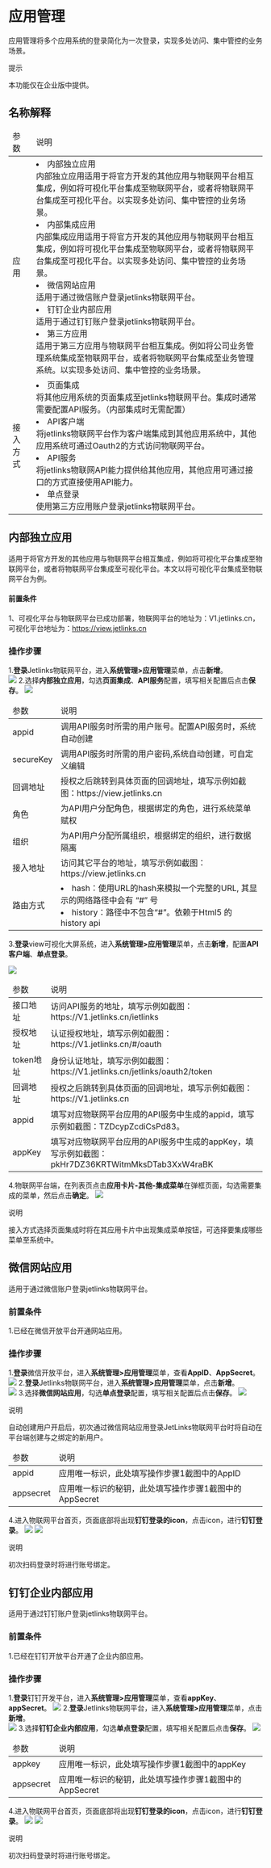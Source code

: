 # 应用管理

应用管理将多个应用系统的登录简化为一次登录，实现多处访问、集中管控的业务场景。


<div class='explanation info'>
  <p class='explanation-title-warp'> 
    <span class='iconfont icon-tishi explanation-icon'></span>
    <span class='explanation-title font-weight'>提示</span>
  </p>

本功能仅在企业版中提供。

</div>

## 名称解释

<table class='table'>
        <thead>
            <tr>
              <td>参数</td>
              <td>说明</td>
            </tr>
        </thead>
        <tbody>
          <tr>
            <td>应用</td>
            <td>
            <li>内部独立应用</li>
            内部独立应用适用于将官方开发的其他应用与物联网平台相互集成，例如将可视化平台集成至物联网平台，或者将物联网平台集成至可视化平台。以实现多处访问、集中管控的业务场景。
             <li>内部集成应用</li>
            内部集成应用适用于将官方开发的其他应用与物联网平台相互集成，例如将可视化平台集成至物联网平台，或者将物联网平台集成至可视化平台。以实现多处访问、集中管控的业务场景。
            <li>微信网站应用</li>
            适用于通过微信账户登录jetlinks物联网平台。
           <li>钉钉企业内部应用</li>
           适用于通过钉钉账户登录jetlinks物联网平台。
           <li>第三方应用</li>
           适用于第三方应用与物联网平台相互集成。例如将公司业务管理系统集成至物联网平台，或者将物联网平台集成至业务管理系统。以实现多处访问、集中管控的业务场景。
            </td>
          </tr>
          <tr>
            <td>接入方式</td>
            <td>
            <li>页面集成</li>
            将其他应用系统的页面集成至jetlinks物联网平台。集成时通常需要配置API服务。（内部集成时无需配置）
            <li>API客户端</li>
            将jetlinks物联网平台作为客户端集成到其他应用系统中，其他应用系统可通过Oauth2的方式访问物联网平台。
             <li>API服务</li>
             将jetlinks物联网API能力提供给其他应用，其他应用可通过接口的方式直接使用API能力。
             <li>单点登录</li>
             使用第三方应用账户登录jetlinks物联网平台。
            </td>
          </tr>
             </tbody>
        </table>

## 内部独立应用
适用于将官方开发的其他应用与物联网平台相互集成，例如将可视化平台集成至物联网平台，或者将物联网平台集成至可视化平台。本文以将可视化平台集成至物联网平台为例。

#### 前置条件
1、可视化平台与物联网平台已成功部署，物联网平台的地址为：V1.jetlinks.cn，可视化平台地址为：https://view.jetlinks.cn

### 操作步骤
1.**登录**Jetlinks物联网平台，进入**系统管理>应用管理**菜单，点击**新增**。</br>
![](./img/287.png)
2.选择**内部独立应用**，勾选**页面集成**、**API服务**配置，填写相关配置后点击**保存**。
![](./img/288.png)

<table class='table'>
        <thead>
            <tr>
              <td>参数</td>
              <td>说明</td>
            </tr>
        </thead>
        <tbody>
          <tr>
            <td>appid</td>
            <td>调用API服务时所需的用户账号。配置API服务时，系统自动创建</td>
          </tr>
          <tr>
            <td>secureKey</td>
            <td>调用API服务时所需的用户密码,系统自动创建，可自定义编辑</td>
          </tr>
          <tr>
            <td>回调地址</td>
            <td>授权之后跳转到具体页面的回调地址，填写示例如截图：https://view.jetlinks.cn</td>
          </tr>
          <tr>
            <td>角色</td>
            <td>为API用户分配角色，根据绑定的角色，进行系统菜单赋权</td>
          </tr>
          <tr>
            <td>组织</td>
            <td>为API用户分配所属组织，根据绑定的组织，进行数据隔离</td>
          </tr>
          <tr>
            <td>接入地址</td>
            <td>访问其它平台的地址，填写示例如截图：https://view.jetlinks.cn</td>
          </tr>
           <tr>
            <td>路由方式</td>
            <td><li>hash：使用URL的hash来模拟一个完整的URL, 其显示的网络路径中会有 “#” 号</li>
            <li>history：路径中不包含“#”。依赖于Html5 的 history api</li>
            </td>
          </tr>
        </tbody>
      </table>

3.**登录**view可视化大屏系统，进入**系统管理>应用管理**菜单，点击**新增**，配置**API客户端**、**单点登录**。

![](./img/view-client.png)

<table class='table'>
        <thead>
            <tr>
              <td>参数</td>
              <td>说明</td>
            </tr>
        </thead>
        <tbody>
          <tr>
            <td>接口地址</td>
            <td>访问API服务的地址，填写示例如截图：https://V1.jetlinks.cn/ietlinks</td>
          </tr>
          <tr>
            <td>授权地址</td>
            <td>认证授权地址，填写示例如截图：https://V1.jetlinks.cn/#/oauth</td>
          </tr>
          <tr>
            <td>token地址</td>
            <td>身份认证地址，填写示例如截图：https://V1.jetlinks.cn/jetlinks/oauth2/token</td>
          </tr>
          <tr>
            <td>回调地址</td>
            <td>授权之后跳转到具体页面的回调地址，填写示例如截图：https://V1.jetlinks.cn</td>
          </tr>
          <tr>
            <td>appid</td>
            <td>填写对应物联网平台应用的API服务中生成的appid，填写示例如截图：TZDcypZcdiCsPd83。</td>
          </tr>
          <tr>
            <td>appKey</td>
            <td>填写对应物联网平台应用的API服务中生成的appKey，填写示例如截图：pkHr7DZ36KRTWitmMksDTab3XxW4raBK</td>
          </tr>
        </tbody>
      </table>

4.物联网平台端，在列表页点击**应用卡片-其他-集成菜单**在弹框页面，勾选需要集成的菜单，然后点击**确定**。
![](./img/Integrated-menu.png)


<div class='explanation primary'>
  <p class='explanation-title-warp'>
    <span class='iconfont icon-bangzhu explanation-icon'></span>
    <span class='explanation-title font-weight'>说明</span>
  </p>
 接入方式选择页面集成时将在其应用卡片中出现集成菜单按钮，可选择要集成哪些菜单至系统中。
</div>

<!-- ## 内部集成应用
适用于将官方开发的其他应用集成至jetlinks物联网平台，并且共享后端服务。本文以接入view可视化大屏系统为例。

#### 前置条件
1、可视化平台与物联网平台已成功部署，物联网平台的地址为：V1.jetlinks.cn

### 操作步骤
1.**登录**view可视化大屏系统，进入**系统管理>应用管理**菜单，点击**新增**，选择**内部集成应用**，配置**API客户端**。
![](./img/view-client.png)

<table class='table'>
        <thead>
            <tr>
              <td>参数</td>
              <td>说明</td>
            </tr>
        </thead>
        <tbody>
          <tr>
            <td>接口地址</td>
            <td>访问API服务的地址，填写示例如截图：https://v1 .jetlinks.cn/ietlinks</td>
          </tr>
        </tbody>
      </table>

2.**登录**Jetlinks物联网平台，进入**系统管理>应用管理**菜单，点击**新增**。</br>
![](./img/287.png)
3.选择**内部集成应用**，勾选**页面集成**配置，填写相关配置后点击**保存**。
![](./img/Internal-integration.png)

<table class='table'>
        <thead>
            <tr>
              <td>参数</td>
              <td>说明</td>
            </tr>
        </thead>
        <tbody>
          <tr>
            <td>接入地址</td>
            <td>填写访问其它平台的地址，填写示例如截图：https://view.jetlinks.cn</td>
          </tr>
        </tbody>
      </table>

4.在弹出的**集成菜单**弹框中，勾选需要集成的菜单，然后点击**确定**。
![](./img/Integrated-menu.png)


<div class='explanation primary'>
  <p class='explanation-title-warp'>
    <span class='iconfont icon-bangzhu explanation-icon'></span>
    <span class='explanation-title font-weight'>说明</span>
  </p>
 接入方式选择页面集成时将在其应用卡片中出现集成菜单按钮，可选择要集成哪些菜单至系统中。
</div> -->

## 微信网站应用
适用于通过微信账户登录jetlinks物联网平台。

### 前置条件
1.已经在微信开放平台开通网站应用。

### 操作步骤
1.**登录**微信开放平台，进入**系统管理>应用管理**菜单，查看**AppID**、**AppSecret**。
![](./img/292.png)
2.**登录**Jetlinks物联网平台，进入**系统管理>应用管理**菜单，点击**新增**。</br>
![](./img/287.png)
3.选择**微信网站应用**，勾选**单点登录**配置，填写相关配置后点击**保存**。
![](./img/289.png)

<div class='explanation primary'>
  <p class='explanation-title-warp'>
    <span class='iconfont icon-bangzhu explanation-icon'></span>
    <span class='explanation-title font-weight'>说明</span>
  </p>
 自动创建用户开启后，初次通过微信网站应用登录JetLinks物联网平台时将自动在平台端创建与之绑定的新用户。
</div>

<table class='table'>
        <thead>
            <tr>
              <td>参数</td>
              <td>说明</td>
            </tr>
        </thead>
        <tbody>
          <tr>
            <td>appid</td>
            <td>应用唯一标识，此处填写操作步骤1截图中的AppID</td>
          </tr>
           <tr>
            <td>appsecret</td>
            <td>应用唯一标识的秘钥，此处填写操作步骤1截图中的AppSecret</td>
          </tr>
        </tbody>
      </table>
  
  4.进入物联网平台首页，页面底部将出现**钉钉登录的icon**，点击icon，进行**钉钉登录**。
  ![](./img/304.png)
  ![](./img/305.png)

<div class='explanation info'>
  <p class='explanation-title-warp'> 
    <span class='iconfont icon-tishi explanation-icon'></span>
    <span class='explanation-title font-weight'>说明</span>
  </p>

初次扫码登录时将进行账号绑定。

</div>

## 钉钉企业内部应用
适用于通过钉钉账户登录jetlinks物联网平台。
### 前置条件
1.已经在钉钉开放平台开通了企业内部应用。

### 操作步骤
1.**登录**钉钉开发平台，进入**系统管理>应用管理**菜单，查看**appKey**、**appSecret**。
![](./img/ding-app.png)
2.**登录**Jetlinks物联网平台，进入**系统管理>应用管理**菜单，点击**新增**。</br>
![](./img/287.png)
3.选择**钉钉企业内部应用**，勾选**单点登录**配置，填写相关配置后点击**保存**。
![](./img/ding-app1.png)

<table class='table'>
        <thead>
            <tr>
              <td>参数</td>
              <td>说明</td>
            </tr>
        </thead>
        <tbody>
          <tr>
            <td>appkey</td>
            <td>应用唯一标识，此处填写操作步骤1截图中的appKey</td>
          </tr>
           <tr>
            <td>appsecret</td>
            <td>应用唯一标识的秘钥，此处填写操作步骤1截图中的AppSecret</td>
          </tr>
        </tbody>
      </table>

  4.进入物联网平台首页，页面底部将出现**钉钉登录的icon**，点击icon，进行**钉钉登录**。
  ![](./img/304.png)
  ![](./img/306.png)

<div class='explanation info'>
  <p class='explanation-title-warp'> 
    <span class='iconfont icon-tishi explanation-icon'></span>
    <span class='explanation-title font-weight'>说明</span>
  </p>

初次扫码登录时将进行账号绑定。

</div>

<!-- ## 第三方应用
适用于将其他三方应用集成至jetlinks物联网平台。本文以第三方应用集成jetlinks物联网平台API服务为例，实现三方系统通过接口调用平台API能力。

### 操作步骤
1.**登录**Jetlinks物联网平台，进入**系统管理>应用管理**菜单，点击**新增**。</br>
![](./img/287.png)
2.选择**第三方应用**，勾选**API服务**配置，填写相关配置后点击**保存**。
![](./img/290.png)

<table class='table'>
        <thead>
            <tr>
              <td>参数</td>
              <td>说明</td>
            </tr>
        </thead>
        <tbody>
          <tr>
            <td>appid</td>
            <td>调用API服务时所需的用户账号。配置API服务时，系统自动创建</td>
          </tr>
          <tr>
            <td>secureKey</td>
            <td>调用API服务时所需的用户密码,系统自动创建，可自定义编辑</td>
          </tr>
          <tr>
            <td>角色</td>
            <td>为API用户分配角色，用以访问平台内的菜单</td>
          </tr>
          <tr>
            <td>组织</td>
            <td>为API用户绑定所属组织</td>
          </tr>
          <tr>
            <td>redirectUrl</td>
            <td>授权之后跳转到具体页面的回调地址，url地址+端口</td>
          </tr>
          <tr>
            <td>IP白名单</td>
            <td>白名单中的地址可调用API服务，多个地址用回车分隔，不填默认均可访问</td>
          </tr>
        </tbody>
      </table>

3.点击对应**应用管理卡片**的**其他**按钮，选择**赋权**。该应用可调用已赋权范围内的API服务。
![](./img/291.png)
<div class='explanation primary'>
  <p class='explanation-title-warp'>
    <span class='iconfont icon-bangzhu explanation-icon'></span>
    <span class='explanation-title font-weight'>说明</span>
  </p>
 接入方式选择API服务时将在对应应用的卡片中出现赋权、查看API按钮。
</div> -->
